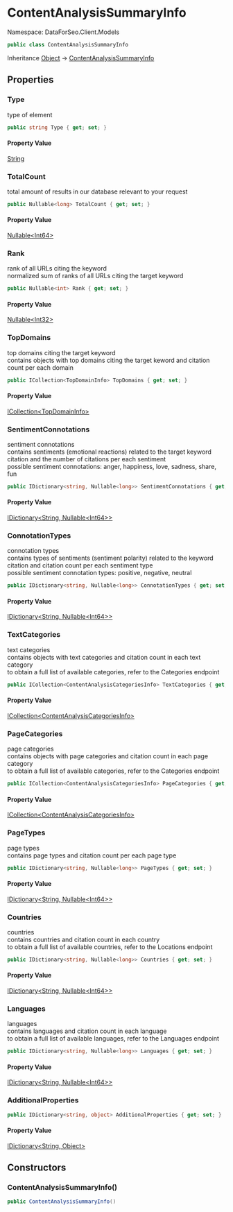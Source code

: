 # ContentAnalysisSummaryInfo

Namespace: DataForSeo.Client.Models

```csharp
public class ContentAnalysisSummaryInfo
```

Inheritance [Object](https://docs.microsoft.com/en-us/dotnet/api/system.object) → [ContentAnalysisSummaryInfo](./dataforseo.client.models.contentanalysissummaryinfo.md)

## Properties

### **Type**

type of element

```csharp
public string Type { get; set; }
```

#### Property Value

[String](https://docs.microsoft.com/en-us/dotnet/api/system.string)<br>

### **TotalCount**

total amount of results in our database relevant to your request

```csharp
public Nullable<long> TotalCount { get; set; }
```

#### Property Value

[Nullable&lt;Int64&gt;](https://docs.microsoft.com/en-us/dotnet/api/system.nullable-1)<br>

### **Rank**

rank of all URLs citing the keyword
 <br>normalized sum of ranks of all URLs citing the target keyword

```csharp
public Nullable<int> Rank { get; set; }
```

#### Property Value

[Nullable&lt;Int32&gt;](https://docs.microsoft.com/en-us/dotnet/api/system.nullable-1)<br>

### **TopDomains**

top domains citing the target keyword
 <br>contains objects with top domains citing the target keword and citation count per each domain

```csharp
public ICollection<TopDomainInfo> TopDomains { get; set; }
```

#### Property Value

[ICollection&lt;TopDomainInfo&gt;](https://docs.microsoft.com/en-us/dotnet/api/system.collections.generic.icollection-1)<br>

### **SentimentConnotations**

sentiment connotations
 <br>contains sentiments (emotional reactions) related to the target keyword citation and the number of citations per each sentiment
 <br>possible sentiment connotations: anger, happiness, love, sadness, share, fun

```csharp
public IDictionary<string, Nullable<long>> SentimentConnotations { get; set; }
```

#### Property Value

[IDictionary&lt;String, Nullable&lt;Int64&gt;&gt;](https://docs.microsoft.com/en-us/dotnet/api/system.collections.generic.idictionary-2)<br>

### **ConnotationTypes**

connotation types
 <br>contains types of sentiments (sentiment polarity) related to the keyword citation and citation count per each sentiment type
 <br>possible sentiment connotation types: positive, negative, neutral

```csharp
public IDictionary<string, Nullable<long>> ConnotationTypes { get; set; }
```

#### Property Value

[IDictionary&lt;String, Nullable&lt;Int64&gt;&gt;](https://docs.microsoft.com/en-us/dotnet/api/system.collections.generic.idictionary-2)<br>

### **TextCategories**

text categories
 <br>contains objects with text categories and citation count in each text category
 <br>to obtain a full list of available categories, refer to the Categories endpoint

```csharp
public ICollection<ContentAnalysisCategoriesInfo> TextCategories { get; set; }
```

#### Property Value

[ICollection&lt;ContentAnalysisCategoriesInfo&gt;](https://docs.microsoft.com/en-us/dotnet/api/system.collections.generic.icollection-1)<br>

### **PageCategories**

page categories
 <br>contains objects with page categories and citation count in each page category
 <br>to obtain a full list of available categories, refer to the Categories endpoint

```csharp
public ICollection<ContentAnalysisCategoriesInfo> PageCategories { get; set; }
```

#### Property Value

[ICollection&lt;ContentAnalysisCategoriesInfo&gt;](https://docs.microsoft.com/en-us/dotnet/api/system.collections.generic.icollection-1)<br>

### **PageTypes**

page types
 <br>contains page types and citation count per each page type

```csharp
public IDictionary<string, Nullable<long>> PageTypes { get; set; }
```

#### Property Value

[IDictionary&lt;String, Nullable&lt;Int64&gt;&gt;](https://docs.microsoft.com/en-us/dotnet/api/system.collections.generic.idictionary-2)<br>

### **Countries**

countries
 <br>contains countries and citation count in each country
 <br>to obtain a full list of available countries, refer to the Locations endpoint

```csharp
public IDictionary<string, Nullable<long>> Countries { get; set; }
```

#### Property Value

[IDictionary&lt;String, Nullable&lt;Int64&gt;&gt;](https://docs.microsoft.com/en-us/dotnet/api/system.collections.generic.idictionary-2)<br>

### **Languages**

languages
 <br>contains languages and citation count in each language
 <br>to obtain a full list of available languages, refer to the Languages endpoint

```csharp
public IDictionary<string, Nullable<long>> Languages { get; set; }
```

#### Property Value

[IDictionary&lt;String, Nullable&lt;Int64&gt;&gt;](https://docs.microsoft.com/en-us/dotnet/api/system.collections.generic.idictionary-2)<br>

### **AdditionalProperties**

```csharp
public IDictionary<string, object> AdditionalProperties { get; set; }
```

#### Property Value

[IDictionary&lt;String, Object&gt;](https://docs.microsoft.com/en-us/dotnet/api/system.collections.generic.idictionary-2)<br>

## Constructors

### **ContentAnalysisSummaryInfo()**

```csharp
public ContentAnalysisSummaryInfo()
```
